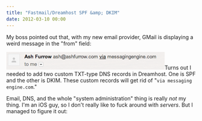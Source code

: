 ```yaml
---
title: "Fastmail/Dreamhost SPF &amp; DKIM"
date: 2012-03-10 00:00
---
```


My boss pointed out that, with my new email provider, GMail is displaying a weird message in the "from" field:

 ![](/img/import/blog/2012/03/fastmaildreamhost-spf-dkim/15C1BA0E3B074A45851234727DD41140.png)Turns out I needed to add two custom TXT-type DNS records in Dreamhost. One is SPF and the other is DKIM. These custom records will get rid of "`via messaging engine.com`."



Email, DNS, and the whole "system administration" thing is really _not_&nbsp;my thing. I'm an iOS guy, so I don't really like to fuck around with _servers_. But I managed to figure it out:

<!-- more -->

